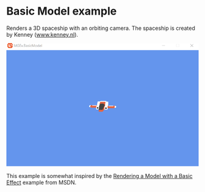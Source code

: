 # Basic Model example

Renders a 3D spaceship with an orbiting camera. The spaceship is created by Kenney (www.kenney.nl).

![Gif displaying a basic model being rendered](../Images/basicmodel.gif "Basic model rendering in action")

This example is somewhat inspired by the [Rendering a Model with a Basic Effect](https://msdn.microsoft.com/en-us/library/bb203933.aspx) example from MSDN.
